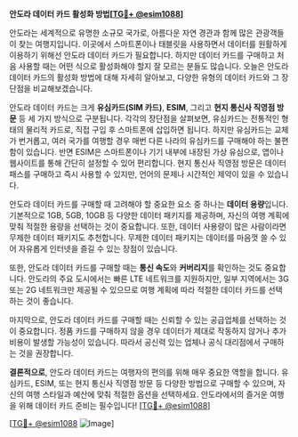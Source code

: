 **안도라 데이터 카드 활성화 방법[[TG💪+ @esim1088](https://t.me/s/esim1088)]**

안도라는 세계적으로 유명한 소규모 국가로, 아름다운 자연 경관과 함께 많은 관광객들이 찾는 여행지입니다. 이곳에서 스마트폰이나 태블릿을 사용하면서 데이터를 원활하게 이용하기 위해선 안도라 데이터 카드가 필요합니다. 하지만 데이터 카드를 구매하고 처음 사용할 때는 어떤 식으로 활성화해야 할지 잘 모르는 분들도 많습니다. 오늘은 안도라 데이터 카드의 활성화 방법에 대해 자세히 알아보고, 다양한 유형의 데이터 카드와 그 장단점을 비교해보겠습니다.

안도라 데이터 카드는 크게 **유심카드(SIM 카드)**, **ESIM**, 그리고 **현지 통신사 직영점 방문** 등 세 가지 방식으로 구분됩니다. 각각의 장단점을 살펴보면, 유심카드는 전통적인 형태의 물리적 카드로, 직접 구입 후 스마트폰에 삽입하면 됩니다. 하지만 유심카드는 교체가 번거롭고, 여러 국가를 여행할 경우 매번 다른 나라의 유심카드를 구매해야 하는 불편함이 있습니다. 반면 ESIM은 스마트폰이나 기기 내부에 내장된 가상 유심으로, 앱이나 웹사이트를 통해 간단히 설정할 수 있어 편리합니다. 현지 통신사 직영점 방문은 데이터 패스를 구매하고 즉시 사용할 수 있지만, 언어의 문제나 시간적인 제약이 있을 수 있습니다.

안도라 데이터 카드를 구매할 때 고려해야 할 중요한 요소 중 하나는 **데이터 용량**입니다. 기본적으로 1GB, 5GB, 10GB 등 다양한 데이터 패키지를 제공하며, 자신의 여행 계획에 맞춰 적절한 용량을 선택하는 것이 중요합니다. 또한, 데이터 사용량이 많은 사람이라면 무제한 데이터 패키지도 추천합니다. 무제한 데이터 패키지는 데이터를 마음껏 쓸 수 있어 자유롭게 인터넷을 즐길 수 있는 장점이 있습니다.

또한, 안도라 데이터 카드를 구매할 때는 **통신 속도**와 **커버리지**를 확인하는 것도 중요합니다. 안도라의 주요 도시에서는 빠른 LTE 네트워크를 지원하지만, 일부 지역에서는 3G 또는 2G 네트워크만 제공될 수 있으므로 여행 계획에 따라 적절한 데이터 카드를 선택하는 것이 좋습니다.

마지막으로, 안도라 데이터 카드를 구매할 때는 신뢰할 수 있는 공급업체를 선택하는 것이 중요합니다. 정품 카드를 구매하지 않을 경우 데이터가 제대로 작동하지 않거나 추가 비용이 발생할 가능성이 있습니다. 따라서 공신력 있는 업체나 공식 대리점에서 구매하는 것을 권장합니다.

**결론적으로**, 안도라 데이터 카드는 여행자의 편의를 위해 매우 중요한 역할을 합니다. 유심카드, ESIM, 또는 현지 통신사 직영점 방문 등 다양한 방법으로 구매할 수 있으며, 자신의 여행 스타일과 예산에 맞춰 적절한 옵션을 선택하세요. 안도라에서의 즐거운 여행을 위해 데이터 카드 준비는 필수입니다! [[TG💪+ @esim1088](https://t.me/s/esim1088)]

[[TG💪+ @esim1088](https://t.me/s/esim1088) ![Image](https://i.postimg.cc/Y0z9fWf4/image.png)]